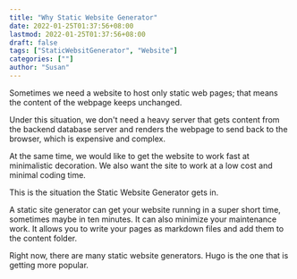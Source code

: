 ```yaml
---
title: "Why Static Website Generator"
date: 2022-01-25T01:37:56+08:00
lastmod: 2022-01-25T01:37:56+08:00
draft: false
tags: ["StaticWebsitGenerator", "Website"]
categories: [""]
author: "Susan"
---
```

<!--
hiddenFromHomePage: true
-->
Sometimes we need a website to host only static web pages; that means the content of the webpage keeps unchanged. 

Under this situation, we don't need a heavy server that gets content from the backend database server and renders the webpage to send back to the browser, which is expensive and complex.


At the same time, we would like to get the website to work fast at minimalistic decoration. We also want the site to work at a low cost and minimal coding time.

This is the situation the Static Website Generator gets in.

A static site generator can get your website running in a super short time, sometimes maybe in ten minutes. It can also minimize your maintenance work. It allows you to write your pages as markdown files and add them to the content folder.

Right now, there are many static website generators. Hugo is the one that is getting more popular.
